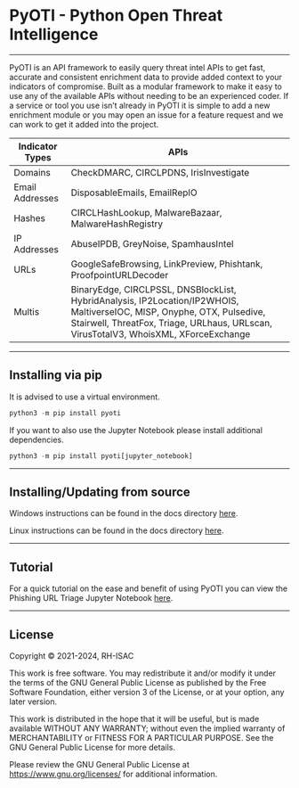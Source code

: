 # PyOTI - Python Open Threat Intelligence
***

PyOTI is an API framework to easily query threat intel APIs to get fast, accurate and consistent enrichment data to provide added context to your indicators of compromise. Built as a modular framework to make it easy to use any of the available APIs without needing to be an experienced coder. If a service or tool you use isn’t already in PyOTI it is simple to add a new enrichment module or you may open an issue for a feature request and we can work to get it added into the project. 



| Indicator Types | APIs                                                                                                                                                                                                           |
|-----------------|----------------------------------------------------------------------------------------------------------------------------------------------------------------------------------------------------------------|
| Domains         | CheckDMARC, CIRCLPDNS, IrisInvestigate                                                                                                                                                                         |
| Email Addresses | DisposableEmails, EmailRepIO                                                                                                                                                                                   |
| Hashes          | CIRCLHashLookup, MalwareBazaar, MalwareHashRegistry                                                                                                                                                            |
| IP Addresses    | AbuseIPDB, GreyNoise, SpamhausIntel                                                                                                                                                                            |
| URLs            | GoogleSafeBrowsing, LinkPreview, Phishtank, ProofpointURLDecoder                                                                                                                                               |
| Multis          | BinaryEdge, CIRCLPSSL, DNSBlockList, HybridAnalysis, IP2Location/IP2WHOIS, MaltiverseIOC, MISP, Onyphe, OTX, Pulsedive, Stairwell, ThreatFox, Triage, URLhaus, URLscan, VirusTotalV3, WhoisXML, XForceExchange |

***
## Installing via pip
It is advised to use a virtual environment.
```python
python3 -m pip install pyoti
```

If you want to also use the Jupyter Notebook please install additional dependencies.
```python
python3 -m pip install pyoti[jupyter_notebook]
```
***
## Installing/Updating from source
Windows instructions can be found in the docs directory [here](https://github.com/RH-ISAC/PyOTI/blob/main/docs/windows/README.md).
 
Linux instructions can be found in the docs directory [here](https://github.com/RH-ISAC/PyOTI/blob/main/docs/linux/README.md).
***
## Tutorial
For a quick tutorial on the ease and benefit of using PyOTI you can view the Phishing URL Triage Jupyter Notebook [here](https://github.com/RH-ISAC/PyOTI/blob/main/docs/tutorials/phishing_triage_urls.ipynb).
***
## License
Copyright © 2021-2024, RH-ISAC 

This work is free software. You may redistribute it and/or modify it under the terms of the GNU General Public License as published by the Free Software Foundation, either version 3 of the License, or
at your option, any later version.
 
This work is distributed in the hope that it will be useful, but is made available WITHOUT ANY WARRANTY; without even the implied warranty of MERCHANTABILITY or FITNESS FOR A PARTICULAR PURPOSE.  See the GNU General Public License for more details.
 
Please review the GNU General Public License at https://www.gnu.org/licenses/ for additional information.
